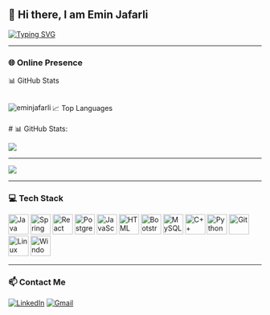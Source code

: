 ## 👋 Hi there, I am Emin Jafarli  

[![Typing SVG](https://readme-typing-svg.herokuapp.com?font=Fira+Code&pause=1000&color=3DB5F7&width=435&lines=Full-Stack+Web+Developer;Java+%26+React+Oriented+Engineer)](https://git.io/typing-svg)

---

### 🌐 Online Presence
<div>
  <summary>📊 GitHub Stats</summary><br>
  <p><img align="left" src="https://github-readme-stats.vercel.app/api/top-langs?username=eminjafarli&show_icons=true&locale=en&layout=compact" alt="eminjafarli" /></p>
</div>
<div>
  <summary>📈 Top Languages</summary><br>
  # 📊 GitHub Stats:
  
![](https://github-readme-stats.vercel.app/api/top-langs/?username=eminjafarli&theme=dark&hide_border=false&include_all_commits=false&count_private=false&layout=compact)

---
[![](https://visitcount.itsvg.in/api?id=eminjafarli&icon=0&color=0)](https://visitcount.itsvg.in)

<!-- Proudly created with GPRM ( https://gprm.itsvg.in ) -->
</div>

---

### 💻 Tech Stack

[<img src="https://cdn.jsdelivr.net/gh/devicons/devicon/icons/java/java-original.svg" alt="Java" width="40"/>](https://www.java.com/)
[<img src="https://cdn.jsdelivr.net/gh/devicons/devicon/icons/spring/spring-original.svg" alt="Spring Boot" width="40"/>](https://spring.io/projects/spring-boot)
[<img src="https://cdn.jsdelivr.net/gh/devicons/devicon/icons/react/react-original.svg" alt="React" width="40"/>](https://react.dev/)
[<img src="https://cdn.jsdelivr.net/gh/devicons/devicon/icons/postgresql/postgresql-original.svg" alt="PostgreSQL" width="40"/>](https://www.postgresql.org/)
[<img src="https://cdn.jsdelivr.net/gh/devicons/devicon/icons/javascript/javascript-original.svg" alt="JavaScript" width="40"/>](https://developer.mozilla.org/en-US/docs/Web/JavaScript)
[<img src="https://cdn.jsdelivr.net/gh/devicons/devicon/icons/html5/html5-original.svg" alt="HTML" width="40"/>](https://developer.mozilla.org/en-US/docs/Web/HTML)
[<img src="https://cdn.jsdelivr.net/gh/devicons/devicon/icons/bootstrap/bootstrap-original.svg" alt="Bootstrap" width="40"/>](https://getbootstrap.com/)
[<img src="https://cdn.jsdelivr.net/gh/devicons/devicon/icons/mysql/mysql-original.svg" alt="MySQL" width="40"/>](https://www.mysql.com/)
[<img src="https://cdn.jsdelivr.net/gh/devicons/devicon/icons/cplusplus/cplusplus-original.svg" alt="C++" width="40"/>](https://isocpp.org/)
[<img src="https://cdn.jsdelivr.net/gh/devicons/devicon/icons/python/python-original.svg" alt="Python" width="40"/>](https://www.python.org/)
[<img src="https://cdn.jsdelivr.net/gh/devicons/devicon/icons/git/git-original.svg" alt="Git" width="40"/>](https://git-scm.com/)
[<img src="https://cdn.jsdelivr.net/gh/devicons/devicon/icons/linux/linux-original.svg" alt="Linux" width="40"/>](https://www.linux.org/)
[<img src="https://cdn.jsdelivr.net/gh/devicons/devicon/icons/windows8/windows8-original.svg" alt="Windows" width="40"/>](https://www.microsoft.com/en-us/windows)

---

### 📫 Contact Me

[![LinkedIn](https://img.shields.io/badge/LinkedIn-0077B5?style=for-the-badge&logo=linkedin&logoColor=white)](https://www.linkedin.com/in/eminjaf)
[![Gmail](https://img.shields.io/badge/Gmail-EA4335?style=for-the-badge&logo=gmail&logoColor=white)](mailto:eminjafarli02@gmail.com?subject=GitHub%20Contact)





